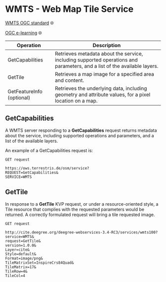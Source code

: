 # WMTS - Web Map Tile Service
[WMTS OGC standard](https://www.ogc.org/standards/wmts) :globe_with_meridians:

[OGC e-learning](http://opengeospatial.github.io/e-learning/wmts/text/operations.html) :globe_with_meridians:

| Operation | Description |
| ------ | ------- |
| GetCapabilities | Retrieves metadata about the service, including supported operations and parameters, and a list of the available layers. |
| GetTile | Retrieves a map image for a specified area and content. |
| GetFeatureInfo (optional) | Retrieves the underlying data, including geometry and attribute values, for a pixel location on a map. |

## GetCapabilities
A WMTS server responding to a **GetCapabilities** request returns metadata about the service, including supported operations and parameters, and a list of the available layers.

An example of a GetCapabilities request is:
```
GET request

https://ows.terrestris.de/osm/service?
REQUEST=GetCapabilities&
SERVICE=WMTS
```

## GetTile
In response to a **GetTile** KVP request, or under a resource-oriented style, a Tile resource that complies with the requested parameters would be returned. A correctly formulated request will bring a tile requested image.
```
GET request

http://cite.deegree.org/deegree-webservices-3.4-RC3/services/wmts100?
service=WMTS&
request=GetTile&
version=1.0.0&
Layer=cite&
Style=default&
Format=image/png&
TileMatrixSet=InspireCrs84Quad&
TileMatrix=17&
TileRow=4&
TileCol=4
```